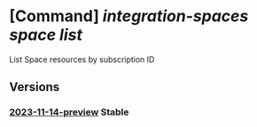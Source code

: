 # [Command] _integration-spaces space list_

List Space resources by subscription ID

## Versions

### [2023-11-14-preview](/Resources/mgmt-plane/L3N1YnNjcmlwdGlvbnMve30vcHJvdmlkZXJzL21pY3Jvc29mdC5pbnRlZ3JhdGlvbnNwYWNlcy9zcGFjZXM=/2023-11-14-preview.xml) **Stable**

<!-- mgmt-plane /subscriptions/{}/providers/microsoft.integrationspaces/spaces 2023-11-14-preview -->
<!-- mgmt-plane /subscriptions/{}/resourcegroups/{}/providers/microsoft.integrationspaces/spaces 2023-11-14-preview -->

